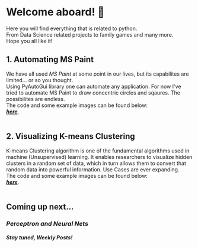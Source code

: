 # Welcome aboard! :seedling:
Here you will find everything that is related to python.<br/> From Data Science related projects to family games and many more.<br/>
Hope you all like it! <br/>

## 1. Automating MS Paint
We have all used *MS Paint* at some point in our lives, but its capabilites are limited... or so you thought.<br/> 
Using PyAutoGui library one can automate any application. For now I've tried to automate MS Paint to draw concentric circles and sqaures. The possibilites are endless.<br/>
The code and some example images can be found below:<br/>
[_**here**_](https://github.com/Vaibhavnath-Jha/Automate-MSPaint).<br/><br/>


## 2. Visualizing K-means Clustering 
K-means Clustering algorithm is one of the fundamental algorithms used in machine (Unsupervised) learning. It enables researchers to visualize hidden clusters in a random set of data, which in turn allows them to convert that random data into powerful information. Use Cases are ever expanding.<br/>
The code and some example images can be found below:<br/>
[_**here**_](https://github.com/Vaibhavnath-Jha/Kmeans-Clustering).<br/><br/>


## Coming up next...
### *Perceptron and Neural Nets*
##### Stay tuned, Weekly Posts!
